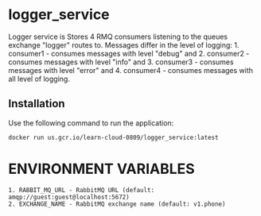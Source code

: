 # logger_service

Logger service is Stores 4 RMQ consumers listening to the 
queues exchange "logger" routes to. Messages differ in the 
level of logging:
    1. consumer1 - consumes messages with level "debug" and
    2. consumer2 - consumes messages with level "info" and
    3. consumer3 - consumes messages with level "error" and
    4. consumer4 - consumes messages with all level of logging.

## Installation
Use the following command to run the application:

    docker run us.gcr.io/learn-cloud-0809/logger_service:latest

# ENVIRONMENT VARIABLES
    1. RABBIT_MQ_URL - RabbitMQ URL (default: amqp://guest:guest@localhost:5672)
    2. EXCHANGE_NAME - RabbitMQ exchange name (default: v1.phone)

